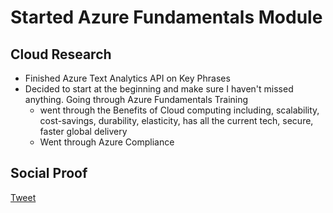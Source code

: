 <!-- This is a template you can use for quick progress days. It removes a lot of the steps we encourage you to share in the longer template 000-DAY-ARTICLE-LONG-TEMPLATE.MD-->

# Started Azure Fundamentals Module

## Cloud Research

- Finished Azure Text Analytics API on Key Phrases
- Decided to start at the beginning and make sure I haven't missed anything. Going through Azure Fundamentals Training
  - went through the Benefits of Cloud computing including, scalability, cost-savings, durability, elasticity, has all the current tech, secure, faster global delivery
  - Went through Azure Compliance

## Social Proof

[Tweet](https://twitter.com/SpencerGarth19/status/1304499677732241408)
